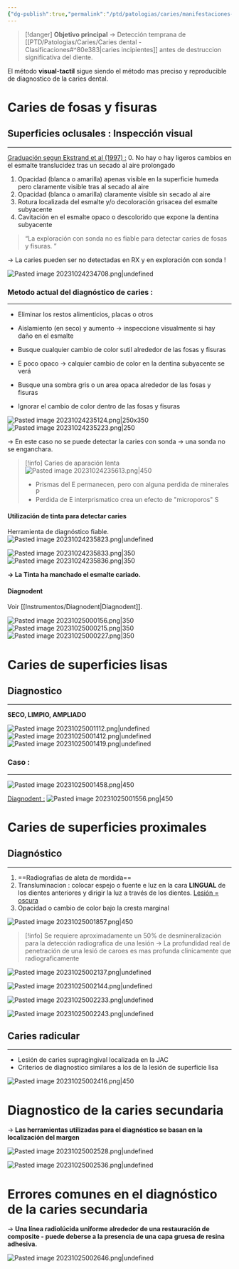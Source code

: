 ```yaml
---
{"dg-publish":true,"permalink":"/ptd/patologias/caries/manifestaciones-clinicas-y-diagnostico-de-caries/"}
---
```



> [!danger] **Objetivo principal** 
→ Detección temprana de [[PTD/Patologias/Caries/Caries dental  - Clasificaciones#^80e383\|caries incipientes]] antes de destruccion significativa del diente.

El método **visual-tactil** sigue siendo el método mas preciso y reproducible de diagnostico de la caries dental.

# Caries de fosas y fisuras

## Superficies oclusales : Inspección visual
---
<u>Graduación segun Ekstrand et al (1997) :</u>
0. No hay o hay ligeros cambios en el esmalte translucidez tras un secado al aire prolongado
1. Opacidad (blanca o amarilla) apenas visible en la superficie humeda pero claramente visible tras al secado al aire
2. Opacidad (blanca o amarilla) claramente visible sin secado al aire
3. Rotura localizada del esmalte y/o decoloración grisacea del esmalte subyacente
4. Cavitación en el esmalte opaco o descolorido que expone la dentina subyacente

> “La exploración con sonda no es fiable para detectar caries de fosas y fisuras. ” 

→ La caries pueden ser no detectadas en RX y en exploración con sonda ! 

![Pasted image 20231024234708.png|undefined](/img/user/Cirugia%20Bucal%20I/Medias/Pasted%20image%2020231024234708.png)

### Metodo actual del diagnóstico de caries :
---
- Eliminar los restos alimenticios, placas o otros
- Aislamiento (en seco) y aumento → inspeccione visualmente si hay daño en el esmalte
- Busque cualquier cambio de color sutil alrededor de las fosas y fisuras

- E poco opaco → calquier cambio de color en la dentina subyacente se verá
- Busque una sombra gris o un area opaca alrededor de las fosas y fisuras
- Ignorar el cambio de color dentro de las fosas y fisuras

![Pasted image 20231024235124.png|250x350](/img/user/Cirugia%20Bucal%20I/Medias/Pasted%20image%2020231024235124.png)![Pasted image 20231024235223.png|250](/img/user/Cirugia%20Bucal%20I/Medias/Pasted%20image%2020231024235223.png)

→ En este caso no se puede detectar la caries con sonda → una sonda no se enganchara.

> [!info] Caries de aparación lenta
> ![Pasted image 20231024235613.png|450](/img/user/Cirugia%20Bucal%20I/Medias/Pasted%20image%2020231024235613.png)
> - Prismas del E permanecen, pero con alguna perdida de minerales P
> - Perdida de E interprismatico crea un efecto de "microporos" S

#### Utilización de tinta para detectar caries

Herramienta de diagnóstico fiable.
![Pasted image 20231024235823.png|undefined](/img/user/Cirugia%20Bucal%20I/Medias/Pasted%20image%2020231024235823.png)

![Pasted image 20231024235833.png|350](/img/user/Cirugia%20Bucal%20I/Medias/Pasted%20image%2020231024235833.png)![Pasted image 20231024235836.png|350](/img/user/Cirugia%20Bucal%20I/Medias/Pasted%20image%2020231024235836.png)

**→ La Tinta ha manchado el esmalte cariado.**

#### Diagnodent

Voir [[Instrumentos/Diagnodent\|Diagnodent]].

![Pasted image 20231025000156.png|350](/img/user/Cirugia%20Bucal%20I/Medias/Pasted%20image%2020231025000156.png)
![Pasted image 20231025000215.png|350](/img/user/Cirugia%20Bucal%20I/Medias/Pasted%20image%2020231025000215.png)
![Pasted image 20231025000227.png|350](/img/user/Cirugia%20Bucal%20I/Medias/Pasted%20image%2020231025000227.png)



# Caries de superficies lisas

## Diagnostico
---

**SECO, LIMPIO, AMPLIADO**


![Pasted image 20231025001112.png|undefined](/img/user/Cirugia%20Bucal%20I/Medias/Pasted%20image%2020231025001112.png)
![Pasted image 20231025001412.png|undefined](/img/user/Cirugia%20Bucal%20I/Medias/Pasted%20image%2020231025001412.png)
![Pasted image 20231025001419.png|undefined](/img/user/Cirugia%20Bucal%20I/Medias/Pasted%20image%2020231025001419.png)

### Caso : 
---
![Pasted image 20231025001458.png|450](/img/user/Cirugia%20Bucal%20I/Medias/Pasted%20image%2020231025001458.png)

<u>Diagnodent :</u>
![Pasted image 20231025001556.png|450](/img/user/Cirugia%20Bucal%20I/Medias/Pasted%20image%2020231025001556.png)

# Caries de superficies proximales

## Diagnóstico
---

1. ==Radiografias de aleta de mordida==
2. Transluminacion : colocar espejo o fuente e luz en la cara **LINGUAL** de los dientes anteriores y dirigir la luz a través de los dientes. <u>Lesión = oscura</u>
3. Opacidad o cambio de color bajo la cresta marginal

![Pasted image 20231025001857.png|450](/img/user/Cirugia%20Bucal%20I/Medias/Pasted%20image%2020231025001857.png)

> [!info] 
> Se requiere aproximadamente un 50% de desmineralización para la detección radiografica de una lesión
> → La profundidad real de penetración de una lesió de caroes es mas profunda clinicamente que radiograficamente

![Pasted image 20231025002137.png|undefined](/img/user/Cirugia%20Bucal%20I/Medias/Pasted%20image%2020231025002137.png)

![Pasted image 20231025002144.png|undefined](/img/user/Cirugia%20Bucal%20I/Medias/Pasted%20image%2020231025002144.png)

![Pasted image 20231025002233.png|undefined](/img/user/Cirugia%20Bucal%20I/Medias/Pasted%20image%2020231025002233.png)

![Pasted image 20231025002243.png|undefined](/img/user/Cirugia%20Bucal%20I/Medias/Pasted%20image%2020231025002243.png)


## Caries radicular
---

- Lesión de caries supragingival localizada en la JAC
- Criterios de diagnostico similares a los de la lesión de superficie lisa

![Pasted image 20231025002416.png|450](/img/user/Cirugia%20Bucal%20I/Medias/Pasted%20image%2020231025002416.png)


# Diagnostico de la caries secundaria

→ **Las herramientas utilizadas para el diagnóstico se basan en la localización del margen**

![Pasted image 20231025002528.png|undefined](/img/user/Cirugia%20Bucal%20I/Medias/Pasted%20image%2020231025002528.png)

![Pasted image 20231025002536.png|undefined](/img/user/Cirugia%20Bucal%20I/Medias/Pasted%20image%2020231025002536.png)

# Errores comunes en el diagnóstico de la caries secundaria

→ **Una línea radiolúcida uniforme alrededor de una restauración de composite - puede deberse a la presencia de una capa gruesa de resina adhesiva.**

![Pasted image 20231025002646.png|undefined](/img/user/Cirugia%20Bucal%20I/Medias/Pasted%20image%2020231025002646.png)


